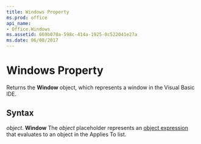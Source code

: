 ```yaml
---
title: Windows Property
ms.prod: office
api_name:
- Office.Windows
ms.assetid: 669b070a-598c-414a-1925-0c522041e27a
ms.date: 06/08/2017
---
```



# Windows Property



Returns the  **Window** object, which represents a window in the Visual Basic IDE.

## Syntax

_object_. **Window**
The  _object_ placeholder represents an [object expression](../../Glossary/vbe-glossary.md#object-expression) that evaluates to an object in the Applies To list.


